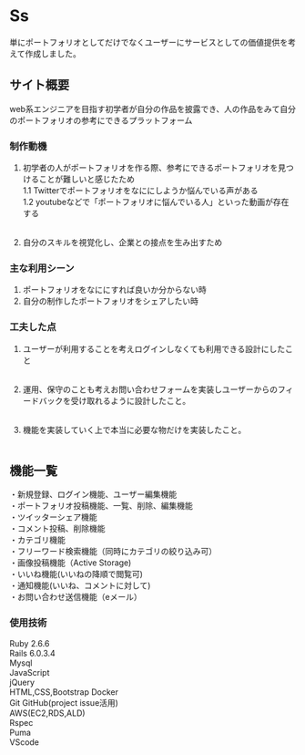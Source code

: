 # Ss
単にポートフォリオとしてだけでなくユーザーにサービスとしての価値提供を考えて作成しました。<br>

## サイト概要
web系エンジニアを目指す初学者が自分の作品を披露でき、人の作品をみて自分のポートフォリオの参考にできるプラットフォーム

### 制作動機
1. 初学者の人がポートフォリオを作る際、参考にできるポートフォリオを見つけることが難しいと感じたため<br>
    1.1 Twitterでポートフォリオをなににしようか悩んでいる声がある<br>
    1.2 youtubeなどで「ポートフォリオに悩んでいる人」といった動画が存在する<br><br>

2. 自分のスキルを視覚化し、企業との接点を生み出すため

### 主な利用シーン
1. ポートフォリオをなににすれば良いか分からない時<br>
2. 自分の制作したポートフォリオをシェアしたい時

### 工夫した点
1. ユーザーが利用することを考えログインしなくても利用できる設計にしたこと<br><br>

2. 運用、保守のことも考えお問い合わせフォームを実装しユーザーからのフィードバックを受け取れるように設計したこと。<br><br>

3. 機能を実装していく上で本当に必要な物だけを実装したこと。<br><br>


## 機能一覧
・新規登録、ログイン機能、ユーザー編集機能<br>
・ポートフォリオ投稿機能、一覧、削除、編集機能<br>
・ツイッターシェア機能<br>
・コメント投稿、削除機能<br>
・カテゴリ機能<br>
・フリーワード検索機能（同時にカテゴリの絞り込み可）<br>
・画像投稿機能（Active Storage)<br>
・いいね機能(いいねの降順で閲覧可)<br>
・通知機能(いいね、コメントに対して)<br>
・お問い合わせ送信機能（eメール）<br>



### 使用技術
 Ruby 2.6.6<br>
 Rails 6.0.3.4<br>
 Mysql<br>
 JavaScript<br>
 jQuery<br>
 HTML,CSS,Bootstrap
 Docker<br>
 Git GitHub(project issue活用) <br>
 AWS(EC2,RDS,ALD)<br>
 Rspec<br>
 Puma<br>
 VScode<br>

